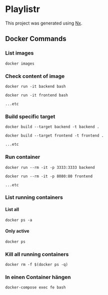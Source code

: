 

# Playlistr

This project was generated using [Nx](https://nx.dev).

## Docker Commands

### List images 
<code>docker images</code>

### Check content of image

<code>docker run -it  backend bash</code>

<code>docker run -it  frontend bash</code>

<code>...etc</code>

### Build specific target

<code>docker build --target backend -t backend .</code>

<code>docker build --target frontend -t frontend .</code>

<code>...etc</code>

### Run container
<code>docker run --rm -it -p 3333:3333 backend</code>

<code>docker run --rm -it -p 8080:80 frontend</code>

<code>...etc</code>

### List running containers
#### List all
<code>docker ps -a</code>
#### Only active
<code>docker ps</code>

### Kill all running containers
<code>docker rm -f $(docker ps -q)</code>

### In einen Container hängen
<code>docker-compose exec fe bash</code>
